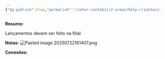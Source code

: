 ```yaml
---
{"dg-publish":true,"permalink":"/setor-contabil/2-areas/help-clientes/combustiveis-paraibano-54/","dgPassFrontmatter":true,"created":"2025-04-16T10:02:34.793-03:00","updated":"2025-07-22T16:19:39.509-03:00"}
---
```



**Resumo:**

Lançamentos devem ser feito na filial.


**Notas:**
![Pasted image 20250722161407.png](/img/user/4%20ARQUIVOS/Pasted%20image%2020250722161407.png)


**Conexões:**



